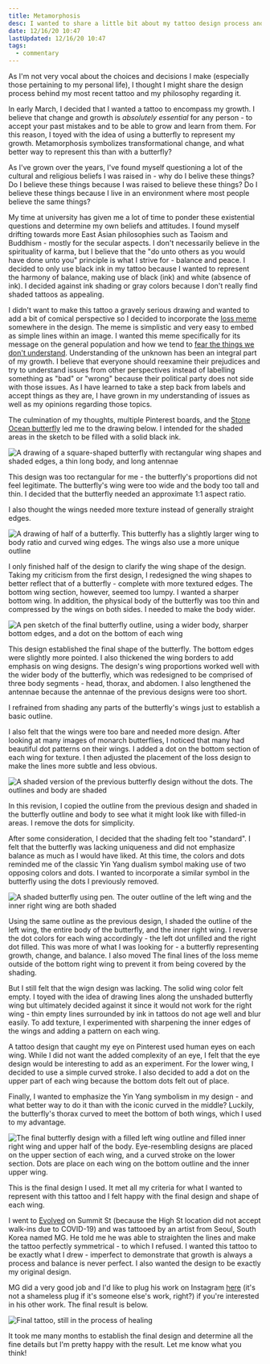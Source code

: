 ```yaml
---
title: Metamorphosis
desc: I wanted to share a little bit about my tattoo design process and how I created my most recent tattoo.
date: 12/16/20 10:47
lastUpdated: 12/16/20 10:47
tags:
  - commentary
---
```


As I'm not very vocal about the choices and decisions I make (especially those pertaining to my personal life), I thought I might share the design process behind my most recent tattoo and my philosophy regarding it.

In early March, I decided that I wanted a tattoo to encompass my growth. I believe that change and growth is _absolutely essential_ for any person - to accept your past mistakes and to be able to grow and learn from them. For this reason, I toyed with the idea of using a butterfly to represent my growth. Metamorphosis symbolizes transformational change, and what better way to represent this than with a butterfly?

As I've grown over the years, I've found myself questioning a lot of the cultural and religious beliefs I was raised in - why do I belive these things? Do I believe these things because I was raised to believe these things? Do I believe these things because I live in an environment where most people believe the same things?

My time at university has given me a lot of time to ponder these existential questions and determine my own beliefs and attitudes. I found myself drifting towards more East Asian philosophies such as Taoism and Buddhism - mostly for the secular aspects. I don't necessarily believe in the spirituality of karma, but I believe that the "do unto others as you would have done unto you" principle is what I strive for - balance and peace. I decided to only use black ink in my tattoo because I wanted to represent the harmony of balance, making use of black (ink) and white (absence of ink). I decided against ink shading or gray colors because I don't really find shaded tattoos as appealing.

I didn't want to make this tattoo a gravely serious drawing and wanted to add a bit of comical perspective so I decided to incorporate the [loss meme](<https://en.wikipedia.org/wiki/Loss_(comic)>) somewhere in the design. The meme is simplistic and very easy to embed as simple lines within an image. I wanted this meme specifically for its message on the general population and how we tend to [fear the things we don't understand](https://www.youtube.com/watch?v=TebCHHCw9rY). Understanding of the unknown has been an integral part of my growth. I believe that everyone should reexamine their prejudices and try to understand issues from other perspectives instead of labelling something as "bad" or "wrong" because their political party does not side with those issues. As I have learned to take a step back from labels and accept things as they are, I have grown in my understanding of issues as well as my opinions regarding those topics.

The culmination of my thoughts, multiple Pinterest boards, and the [Stone Ocean butterfly](https://i.redd.it/kq8diz02vtk21.png) led me to the drawing below. I intended for the shaded areas in the sketch to be filled with a solid black ink.

![A drawing of a square-shaped butterfly with rectangular wing shapes and shaded edges, a thin long body, and long antennae](/thoughts/meta-1.jpg)

This design was too rectangular for me - the butterfly's proportions did not feel legitimate. The butterfly's wing were too wide and the body too tall and thin. I decided that the butterfly needed an approximate 1:1 aspect ratio.

I also thought the wings needed more texture instead of generally straight edges.

![A drawing of half of a butterfly. This butterfly has a slightly larger wing to body ratio and curved wing edges. The wings also use a more unique outline](/thoughts/meta-2.jpg)

I only finished half of the design to clarify the wing shape of the design. Taking my criticism from the first design, I redesigned the wing shapes to better reflect that of a butterfly - complete with more textured edges. The bottom wing section, however, seemed too lumpy. I wanted a sharper bottom wing. In addition, the physical body of the butterfly was too thin and compressed by the wings on both sides. I needed to make the body wider.

![A pen sketch of the final butterfly outline, using a wider body, sharper bottom edges, and a dot on the bottom of each wing](/thoughts/meta-3.jpg)

This design established the final shape of the butterfly. The bottom edges were slightly more pointed. I also thickened the wing borders to add emphasis on wing designs. The design's wing proportions worked well with the wider body of the butterfly, which was redesigned to be comprised of three body segments - head, thorax, and abdomen. I also lengthened the antennae because the antennae of the previous designs were too short.

I refrained from shading any parts of the butterfly's wings just to establish a basic outline.

I also felt that the wings were too bare and needed more design. After looking at many images of monarch butterflies, I noticed that many had beautiful dot patterns on their wings. I added a dot on the bottom section of each wing for texture. I then adjusted the placement of the loss design to make the lines more subtle and less obvious.

![A shaded version of the previous butterfly design without the dots. The outlines and body are shaded](/thoughts/meta-4.jpg)

In this revision, I copied the outline from the previous design and shaded in the butterfly outline and body to see what it might look like with filled-in areas. I remove the dots for simplicity.

After some consideration, I decided that the shading felt too "standard". I felt that the butterfly was lacking uniqueness and did not emphasize balance as much as I would have liked. At this time, the colors and dots reminded me of the classic Yin Yang dualism symbol making use of two opposing colors and dots. I wanted to incorporate a similar symbol in the butterfly using the dots I previously removed.

![A shaded butterfly using pen. The outer outline of the left wing and the inner right wing are both shaded](/thoughts/meta-5.jpg)

Using the same outline as the previous design, I shaded the outline of the left wing, the entire body of the butterfly, and the inner right wing. I reverse the dot colors for each wing accordingly - the left dot unfilled and the right dot filled. This was more of what I was looking for - a butterfly representing growth, change, and balance. I also moved The final lines of the loss meme outside of the bottom right wing to prevent it from being covered by the shading.

But I still felt that the wign design was lacking. The solid wing color felt empty. I toyed with the idea of drawing lines along the unshaded butterfly wing but ultimately decided against it since it would not work for the right wing - thin empty lines surrounded by ink in tattoos do not age well and blur easily. To add texture, I experimented with sharpening the inner edges of the wings and adding a pattern on each wing.

A tattoo design that caught my eye on Pinterest used human eyes on each wing. While I did not want the added complexity of an eye, I felt that the eye design would be interesting to add as an experiment. For the lower wing, I decided to use a simple curved stroke. I also decided to add a dot on the upper part of each wing because the bottom dots felt out of place.

Finally, I wanted to emphasize the Yin Yang symbolism in my design - and what better way to do it than with the iconic curved in the middle? Luckily, the butterfly's thorax curved to meet the bottom of both wings, which I used to my advantage.

![The final butterfly design with a filled left wing outline and filled inner right wing and upper half of the body. Eye-resembling designs are placed on the upper section of each wing, and a curved stroke on the lower section. Dots are place on each wing on the bottom outline and the inner upper wing.](/thoughts/meta-6.jpg)

This is the final design I used. It met all my criteria for what I wanted to represent with this tattoo and I felt happy with the final design and shape of each wing.

I went to [Evolved](https://www.evolvedbodyart.com/) on Summit St (because the High St location did not accept walk-ins due to COVID-19) and was tattooed by an artist from Seoul, South Korea named MG. He told me he was able to straighten the lines and make the tattoo perfectly symmetrical - to which I refused. I wanted this tattoo to be exactly what I drew - imperfect to demonstrate that growth is always a process and balance is never perfect. I also wanted the design to be exactly my original design.

MG did a very good job and I'd like to plug his work on Instagram [here](https://www.instagram.com/mgtt_official/) (it's not a shameless plug if it's someone else's work, right?) if you're interested in his other work. The final result is below.

![Final tattoo, still in the process of healing](/thoughts/meta-7.jpg)

It took me many months to establish the final design and determine all the fine details but I'm pretty happy with the result. Let me know what you think!
